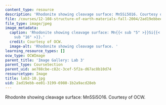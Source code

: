 ```yaml
---
content_type: resource
description: 'Rhodonite showing cleavage surface: Mn5Si5O16. Courtesy of OCW.'
file: /courses/12-108-structure-of-earth-materials-fall-2004/2ad19ebbee01319969801b2a9acd28eb_lab3-10.jpg
file_type: image/jpeg
image_metadata:
  caption: 'Rhodonite showing cleavage surface: Mn{{< sub "5" >}}Si{{< sub "5" >}}O{{<
    sub "16" >}}.'
  credit: Courtesy of OCW.
  image-alt: 'Rhodonite showing cleavage surface. '
learning_resource_types: []
ocw_type: OCWImage
parent_title: 'Image Gallery: Lab 3'
parent_type: CourseSection
parent_uid: ae788cbe-c82c-3cef-5f2a-d67ac8b10d74
resourcetype: Image
title: lab3-10.jpg
uid: 2ad19ebb-ee01-3199-6980-1b2a9acd28eb
---
```

Rhodonite showing cleavage surface: Mn5Si5O16. Courtesy of OCW.

